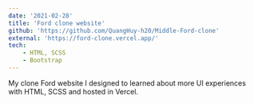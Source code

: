 ```yaml
---
date: '2021-02-28' 
title: 'Ford clone website'
github: 'https://github.com/QuangHuy-h20/Middle-Ford-clone'
external: 'https://ford-clone.vercel.app/'
tech:
    - HTML, SCSS
    - Bootstrap
---
```


My clone Ford website I designed to learned about more UI experiences with HTML, SCSS and hosted in Vercel.